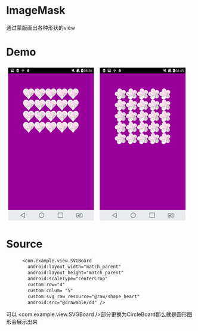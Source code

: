 # ImageMask
通过蒙版画出各种形状的view
# Demo
![IMAGE DEMO](https://raw.githubusercontent.com/hongguangKim/ImageMask/master/demo/mask.PNG)
# Source
```
      <com.example.view.SVGBoard
        android:layout_width="match_parent"
        android:layout_height="match_parent"
        android:scaleType="centerCrop"
        custom:row="4"
        custom:colum= "5"
        custom:svg_raw_resource="@raw/shape_heart"
        android:src="@drawable/dd" />
```
可以  <com.example.view.SVGBoard />部分更换为CircleBoard那么就是圆形图形会展示出来
